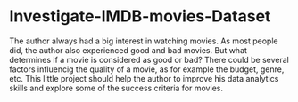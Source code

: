 # Investigate-IMDB-movies-Dataset
The author always had a big interest in watching movies. As most people did, the author also experienced good and bad movies. But what determines if a movie is considered as good or bad? There could be several factors influencig the quality of a movie, as for example the budget, genre, etc. This little project should help the author to improve his data analytics skills and explore some of the success criteria for movies.
